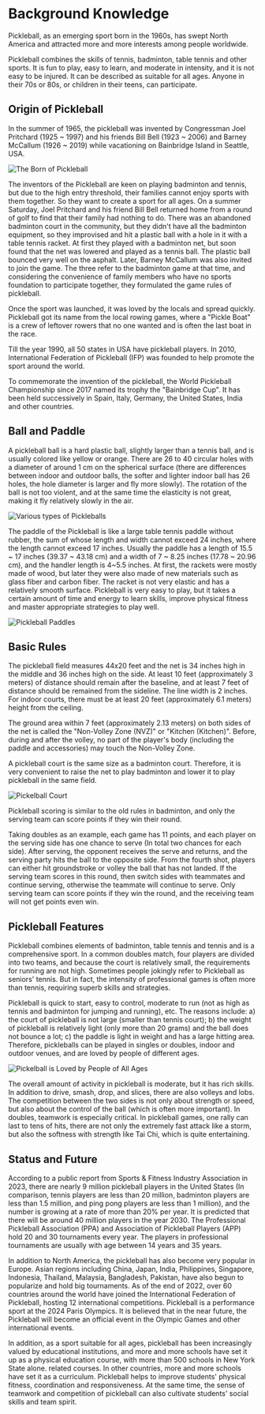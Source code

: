 # Background Knowledge

Pickleball, as an emerging sport born in the 1960s, has swept North America and attracted more and more interests among people worldwide.

Pickleball combines the skills of tennis, badminton, table tennis and other sports. It is fun to play, easy to learn, and moderate in intensity, and it is not easy to be injured. It can be described as suitable for all ages. Anyone in their 70s or 80s, or children in their teens, can participate.

## Origin of Pickleball

In the summer of 1965, the pickleball was invented by Congressman Joel Pritchard (1925 ~ 1997) and his friends Bill Bell (1923 ~ 2006) and Barney McCallum (1926 ~ 2019) while vacationing on Bainbridge Island in Seattle, USA.

![The Born of Pickleball](_images/pickleball-born.png)

The inventors of the Pickleball are keen on playing badminton and tennis, but due to the high entry threshold, their families cannot enjoy sports with them together. So they want to create a sport for all ages. On a summer Saturday, Joel Pritchard and his friend Bill Bell returned home from a round of golf to find that their family had nothing to do. There was an abandoned badminton court in the community, but they didn't have all the badminton equipment, so they improvised and hit a plastic ball with a hole in it with a table tennis racket. At first they played with a badminton net, but soon found that the net was lowered and played as a tennis ball. The plastic ball bounced very well on the asphalt. Later, Barney McCallum was also invited to join the game. The three refer to the badminton game at that time, and considering the convenience of family members who have no sports foundation to participate together, they formulated the game rules of pickleball.

Once the sport was launched, it was loved by the locals and spread quickly. Pickleball got its name from the local rowing games, where a "Pickle Boat" is a crew of leftover rowers that no one wanted and is often the last boat in the race.

Till the year 1990, all 50 states in USA have pickleball players. In 2010, International Federation of Pickleball (IFP) was founded to help promote the sport around the world.
 
To commemorate the invention of the pickleball, the World Pickleball Championship since 2017 named its trophy the "Bainbridge Cup". It has been held successively in Spain, Italy, Germany, the United States, India and other countries.

## Ball and Paddle

A pickleball ball is a hard plastic ball, slightly larger than a tennis ball, and is usually colored like yellow or orange. There are 26 to 40 circular holes with a diameter of around 1 cm on the spherical surface (there are differences between indoor and outdoor balls, the softer and lighter indoor ball has 26 holes, the hole diameter is larger and fly more slowly). The rotation of the ball is not too violent, and at the same time the elasticity is not great, making it fly relatively slowly in the air.

![Various types of Pickleballs](_images/various-type-balls.png)

The paddle of the Pickleball is like a large table tennis paddle without rubber, the sum of whose length and width cannot exceed 24 inches, where the length cannot exceed 17 inches. Usually the paddle has a length of 15.5 ~ 17 inches (39.37 ~ 43.18 cm) and a width of 7 ~ 8.25 inches (17.78 ~ 20.96 cm), and the handler length is 4~5.5 inches. At first, the rackets were mostly made of wood, but later they were also made of new materials such as glass fiber and carbon fiber. The racket is not very elastic and has a relatively smooth surface. Pickleball is very easy to play, but it takes a certain amount of time and energy to learn skills, improve physical fitness and master appropriate strategies to play well.

![Pickleball Paddles](_images/pickleball-paddles.png)

## Basic Rules

The pickleball field measures 44x20 feet and the net is 34 inches high in the middle and 36 inches high on the side. At least 10 feet (approximately 3 meters) of distance should remain after the baseline, and at least 7 feet of distance should be remained from the sideline. The line width is 2 inches. For indoor courts, there must be at least 20 feet (approximately 6.1 meters) height from the ceiling.

The ground area within 7 feet (approximately 2.13 meters) on both sides of the net is called the "Non-Volley Zone (NVZ)" or "Kitchen (Kitchen)". Before, during and after the volley, no part of the player's body (including the paddle and accessories) may touch the Non-Volley Zone.

A pickleball court is the same size as a badminton court. Therefore, it is very convenient to raise the net to play badminton and lower it to play pickleball in the same field.

![Pickelball Court](_images/pickleball-court.png)

Pickleball scoring is similar to the old rules in badminton, and only the serving team can score points if they win their round.

Taking doubles as an example, each game has 11 points, and each player on the serving side has one chance to serve (In total two chances for each side). After serving, the opponent receives the serve and returns, and the serving party hits the ball to the opposite side. From the fourth shot,  players can either hit groundstroke or volley the ball that has not landed. If the serving team scores in this round, then switch sides with teammates and continue serving, otherwise the teammate will continue to serve. Only serving team can score points if they win the round, and the receiving team will not get points even win.

## Pickleball Features

Pickleball combines elements of badminton, table tennis and tennis and is a comprehensive sport. In a common doubles match, four players are divided into two teams, and because the court is relatively small, the requirements for running are not high. Sometimes people jokingly refer to Pickleball as seniors' tennis. But in fact, the intensity of professional games is often more than tennis, requiring superb skills and strategies.

Pickleball is quick to start, easy to control, moderate to run (not as high as tennis and badminton for jumping and running), etc. The reasons include: a) the court of pickleball is not large (smaller than tennis court); b) the weight of pickleball is relatively light (only more than 20 grams) and the ball does not bounce a lot; c) the paddle is light in weight and has a large hitting area. Therefore, pickleballs can be played in singles or doubles, indoor and outdoor venues, and are loved by people of different ages.

![Pickelball is Loved by People of All Ages](_images/sport-lifecycle.png)

The overall amount of activity in pickleball is moderate, but it has rich skills. In addition to drive, smash, drop, and slices, there are also volleys and lobs. The competition between the two sides is not only about strength or speed, but also about the control of the ball (which is often more important). In doubles, teamwork is especially critical. In pickleball games, one rally can last to tens of hits, there are not only the extremely fast attack like a storm, but also the softness with strength like Tai Chi, which is quite entertaining.

## Status and Future

According to a public report from Sports & Fitness Industry Association in 2023, there are nearly 9 million pickleball players in the United States (In comparison, tennis players are less than 20 million, badminton players are less than 1.5 million, and ping pong players are less than 1 million), and the number is growing at a rate of more than 20% per year. It is predicted that there will be around 40 million players in the year 2030. The Professional Pickleball Association (PPA) and Association of Pickleball Players (APP) hold 20 and 30 tournaments every year. The players in professional tournaments are usually with age between 14 years and 35 years.

In addition to North America, the pickleball has also become very popular in Europe. Asian regions including China, Japan, India, Philippines, Singapore, Indonesia, Thailand, Malaysia, Bangladesh, Pakistan, have also begun to popularize and hold big tournaments. As of the end of 2022, over 60 countries around the world have joined the International Federation of Pickleball, hosting 12 international competitions. Pickleball is a performance sport at the 2024 Paris Olympics. It is believed that in the near future, the Pickleball will become an official event in the Olympic Games and other international events.

In addition, as a sport suitable for all ages, pickleball has been increasingly valued by educational institutions, and more and more schools have set it up as a physical education course, with more than 500 schools in New York State alone. related courses. In other countries, more and more schools have set it as a curriculum. Pickleball helps to improve students' physical fitness, coordination and responsiveness. At the same time, the sense of teamwork and competition of pickleball can also cultivate students' social skills and team spirit.